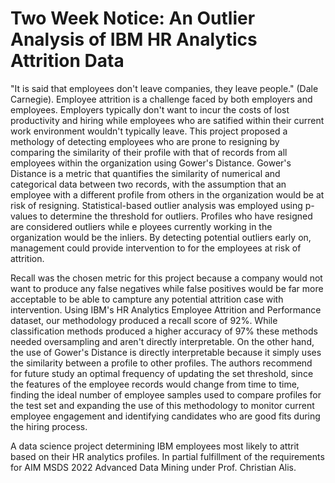 # Two Week Notice: An Outlier Analysis of IBM HR Analytics Attrition Data

"It is said that employees don't leave companies, they leave people." (Dale Carnegie). Employee attrition is a challenge faced by both employers and employees. Employers typically don't want to incur the costs of lost productivity and hiring while employees who are satified within their current work environment wouldn't typically leave. This project proposed a methology of detecting employees who are prone to resigning by comparing the similarity of their profile with that of records from all employees within the organization using Gower's Distance. Gower's Distance is a metric that quantifies the similarity of numerical and categorical data between two records, with the assumption that an employee with a different profile from others in the organization would be at risk of resigning. Statistical-based outlier analysis was employed using p-values to determine the threshold for outliers. Profiles who have resigned are considered outliers while e ployees currently working in the organization would be the inliers. By detecting potential outliers early on, management could provide intervention to for the employees at risk of attrition.

Recall was the chosen metric for this project because a company would not want to produce any false negatives while false positives would be far more acceptable to be able to campture any potential attrition case with intervention. Using IBM's HR Analytics Employee Attrition and Performance dataset, our methodology produced a recall score of 92%. While classification methods produced a higher accuracy of 97% these methods needed oversampling and aren't directly interpretable. On the other hand, the use of Gower's Distance is directly interpretable because it simply uses the similarity between a profile to other profiles. The authors recommend for future study an optimal frequency of updating the set threshold, since the features of the employee records would change from time to time, finding the ideal number of employee samples used to compare profiles for the test set and expanding the use of this methodology to monitor current employee engagement and identifying candidates who are good fits during the hiring process.

A data science project determining IBM employees most likely to attrit based on their HR analytics profiles. In partial fulfillment of the requirements for AIM MSDS 2022 Advanced Data Mining under Prof. Christian Alis.
